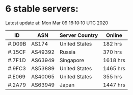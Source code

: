 # 6 stable servers:

Latest update at: Mon Mar 09 16:10:10 UTC 2020

| ID | ASN | Server Country | Online |
| -- | --- | -------------- | ------ |
| #.D09B | AS174 | United States | 182 hrs |
| #.15CF | AS49392 | Russia | 370 hrs |
| #.7F1D | AS63949 | Singapore | 1618 hrs |
| #.9FC3 | AS53889 | United States | 1465 hrs |
| #.E069 | AS40065 | United States | 355 hrs |
| #.2A79 | AS63949 | Japan | 1447 hrs |

